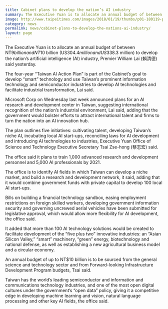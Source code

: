 ```yaml
---
title: Cabinet plans to develop the nation’s AI industry
summary: The Executive Yuan is to allocate an annual budget of between NT$9 billion and NT$10 billion (US$304.4 million and US$338.3 million) to develop the nation’s artificial intelligence (AI) industry, Premier William Lai (賴清德) said yesterday.
image: http://www.taipeitimes.com/images/2018/01/19/thumbs/p01-180119-pic1A.jpg
category: news
permalink: news/cabinet-plans-to-develop-the-nations-ai-industry/
layout: page
---
```

The Executive Yuan is to allocate an annual budget of between NT$9 billion and NT$10 billion (US$304.4 million and US$338.3 million) to develop the nation’s artificial intelligence (AI) industry, Premier William Lai (賴清德) said yesterday.

The four-year “Taiwan AI Action Plan” is part of the Cabinet’s goal to develop “smart” technology and use Taiwan’s prominent information technology and semiconductor industries to develop AI technologies and facilitate industrial transformation, Lai said.

Microsoft Corp on Wednesday last week announced plans for an AI research and development center in Taiwan, suggesting international recognition of the nation’s industrial environment, Lai said, adding that the government would bolster efforts to attract international talent and firms to turn the nation into an AI innovation hub.

The plan outlines five initiatives: cultivating talent, developing Taiwan’s niche AI, incubating local AI start-ups, reconciling laws for AI development and introducing AI technologies to industries, Executive Yuan Office of Science and Technology Executive Secretary Tsai Zse-hong (蔡志宏) said.

The office said it plans to train 1,000 advanced research and development personnel and 5,000 AI professionals by 2021.

The office is to identify AI fields in which Taiwan can develop a niche market, and build a research and development network, it said, adding that it would combine government funds with private capital to develop 100 local AI start-ups.

Bills on building a financial technology sandbox, easing employment restrictions on foreign skilled workers, developing government information security and governing uncrewed aerial vehicles have been submitted for legislative approval, which would allow more flexibility for AI development, the office said.

It added that more than 100 AI technology solutions would be created to facilitate development of the “five plus two” innovative industries: an “Asian Silicon Valley,” “smart” machinery, “green” energy, biotechnology and national defense, as well as establishing a new agricultural business model and a circular economy.

An annual budget of up to NT$10 billion is to be sourced from the general science and technology sector and from Forward-looking Infrastructure Development Program budgets, Tsai said.

Taiwan has the world’s leading semiconductor and information and communications technology industries, and one of the most open digital cultures under the government’s “open data” policy, giving it a competitive edge in developing machine learning and vision, natural language processing and other key AI fields, the office said.
